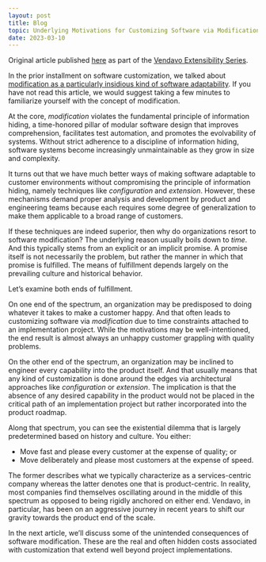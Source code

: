 ```yaml
---
layout: post
title: Blog
topic: Underlying Motivations for Customizing Software via Modification
date: 2023-03-10
---
```

<div class="content" markdown="1">

Original article published [here](https://engineering.vendavo.com/underlying-motivations-for-customizing-software-via-modification-70c12753dcbd) as part of the [Vendavo Extensibility Series](https://engineering.vendavo.com/extensibility/home).

In the prior installment on software customization, we talked about [modification as a particularly insidious kind of software adaptability](/blog/2023/03/02/insidious-type-of-software-customization). If you have not read this article, we would suggest taking a few minutes to familiarize yourself with the concept of modification.

At the core, _modification_ violates the fundamental principle of information hiding, a time-honored pillar of modular software design that improves comprehension, facilitates test automation, and promotes the evolvability of systems. Without strict adherence to a discipline of information hiding, software systems become increasingly unmaintainable as they grow in size and complexity.

It turns out that we have much better ways of making software adaptable to customer environments without compromising the principle of information hiding, namely techniques like _configuration_ and _extension_. However, these mechanisms demand proper analysis and development by product and engineering teams because each requires some degree of generalization to make them applicable to a broad range of customers.

If these techniques are indeed superior, then why do organizations resort to software modification? The underlying reason usually boils down to _time_. And this typically stems from an explicit or an implicit promise. A promise itself is not necessarily the problem, but rather the manner in which that promise is fulfilled. The means of fulfillment depends largely on the prevailing culture and historical behavior.

Let’s examine both ends of fulfillment.

On one end of the spectrum, an organization may be predisposed to doing whatever it takes to make a customer happy. And that often leads to customizing software via _modification_ due to time constraints attached to an implementation project. While the motivations may be well-intentioned, the end result is almost always an unhappy customer grappling with quality problems.

On the other end of the spectrum, an organization may be inclined to engineer every capability into the product itself. And that usually means that any kind of customization is done around the edges via architectural approaches like _configuration_ or _extension_. The implication is that the absence of any desired capability in the product would not be placed in the critical path of an implementation project but rather incorporated into the product roadmap.

Along that spectrum, you can see the existential dilemma that is largely predetermined based on history and culture. You either:

- Move fast and please every customer at the expense of quality; or
- Move deliberately and please most customers at the expense of speed.

The former describes what we typically characterize as a services-centric company whereas the latter denotes one that is product-centric. In reality, most companies find themselves oscillating around in the middle of this spectrum as opposed to being rigidly anchored on either end. Vendavo, in particular, has been on an aggressive journey in recent years to shift our gravity towards the product end of the scale.

In the next article, we’ll discuss some of the unintended consequences of software modification. These are the real and often hidden costs associated with customization that extend well beyond project implementations.

</div>
